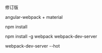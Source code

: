 修订版

angular-webpack + material

npm install

npm install -g webpack webpack-dev-server

webpack-dev-server --hot
